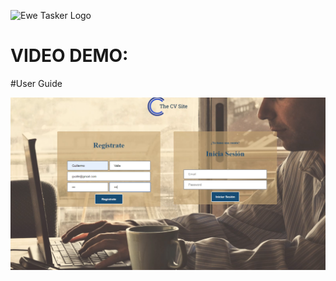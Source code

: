![Ewe Tasker Logo](./app/src/main/res/drawable/ewetaskermobile.jpg)

# VIDEO DEMO:



#User Guide

![Image description](https://github.com/jhb96/The-CV-Site/blob/master/Pantalla%20inicial.png)

<p align="center">
<img "Pantalla inicial.png" width="400">
</p>







